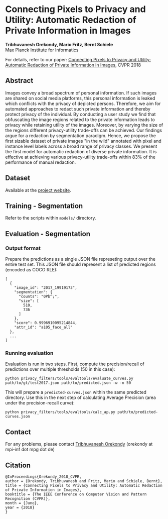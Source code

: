 # Connecting Pixels to Privacy and Utility: Automatic Redaction of Private Information in Images

**Tribhuvanesh Orekondy, Mario Fritz, Bernt Schiele**    
Max Planck Institute for Informatics

For details, refer to our paper: 
[Connecting Pixels to Privacy and Utility: Automatic Redaction of Private Information in Images](http://openaccess.thecvf.com/content_cvpr_2018/papers/Orekondy_Connecting_Pixels_to_CVPR_2018_paper.pdf), CVPR 2018

## Abstract
Images convey a broad spectrum of personal information. If such images are shared on social media platforms, this personal information is leaked which conflicts with the privacy of depicted persons. Therefore, we aim for automated approaches to redact such private information and thereby protect privacy of the individual. By conducting a user study we find that obfuscating the image regions related to the private information leads to privacy while retaining utility of the images. Moreover, by varying the size of the regions different privacy-utility trade-offs can be achieved. Our findings argue for a redaction by segmentation paradigm. Hence, we propose the first sizable dataset of private images "in the wild" annotated with pixel and instance level labels across a broad range of privacy classes. We present the first model for automatic redaction of diverse private information. It is effective at achieving various privacy-utility trade-offs within 83% of the performance of manual redaction.

## Dataset
Available at the [project website](https://resources.mpi-inf.mpg.de/d2/orekondy/redactions/).

## Training - Segmentation
Refer to the scripts within `models/` directory.

## Evaluation - Segmentation

### Output format
Prepare the predictions as a single JSON file represeting output over the entire test set.
This JSON file should represent a list of predicted regions (encoded as COCO RLE):
```
[
  {
    "image_id": "2017_19919173",
    "segmentation": {
      "counts": "0Pb^;",
      "size": [
        510,
        736
      ]
    },
    "score": 0.9996910095214844,
    "attr_id": "a105_face_all"
  },
  ...
]
```

### Running evaluation
Evaluation is run in two steps.
First, compute the precision/recall of predictions over multiple thresholds (50 in this case):
```
python privacy_filters/tools/evaltools/evaluate_curves.py path/to/gt/test2017.json path/to/predicted.json -w -n 50
```
This will prepare a `predicted-curves.json` within the same predicted directory.
Use this in the next step of calculating Average Precision (area under the precision-recall curve):
```
python privacy_filters/tools/evaltools/calc_ap.py path/to/predicted-curves.json
```

## Contact
For any problems, please contact [Tribhuvanesh Orekondy](https://www.mpi-inf.mpg.de/departments/computer-vision-and-multimodal-computing/people/tribhuvanesh-orekondy/) (orekondy at mpi-inf dot mpg dot de)

## Citation
```
@InProceedings{Orekondy_2018_CVPR,
author = {Orekondy, Tribhuvanesh and Fritz, Mario and Schiele, Bernt},
title = {Connecting Pixels to Privacy and Utility: Automatic Redaction of Private Information in Images},
booktitle = {The IEEE Conference on Computer Vision and Pattern Recognition (CVPR)},
month = {June},
year = {2018}
}
```
